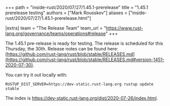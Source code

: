 +++
path = "inside-rust/2020/07/27/1.45.1-prerelease"
title = "1.45.1 prerelease testing"
authors = ["Mark Rousskov"]
aliases = ["inside-rust/2020/07/27/1.45.1-prerelease.html"]

[extra]
team = "The Release Team"
team_url = "https://www.rust-lang.org/governance/teams/operations#release"
+++

The 1.45.1 pre-release is ready for testing. The release is scheduled for this
Thursday, the 30th. Release notes can be found here:
[https://github.com/rust-lang/rust/blob/stable/RELEASES.md](https://github.com/rust-lang/rust/blob/stable/RELEASES.md#version-1451-2020-07-30).

You can try it out locally with:

```plain
RUSTUP_DIST_SERVER=https://dev-static.rust-lang.org rustup update stable
```

The index is <https://dev-static.rust-lang.org/dist/2020-07-26/index.html>.
